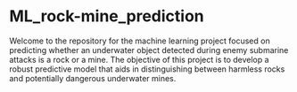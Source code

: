 # ML_rock-mine_prediction
Welcome to the repository for the machine learning project focused on predicting whether an underwater object detected during enemy submarine attacks is a rock or a mine. The objective of this project is to develop a robust predictive model that aids in distinguishing between harmless rocks and potentially dangerous underwater mines.
